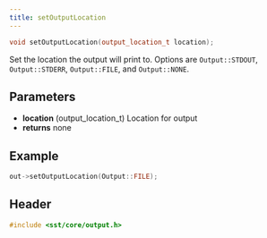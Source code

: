 ```yaml
---
title: setOutputLocation
---
```


```cpp
void setOutputLocation(output_location_t location);
```

Set the location the output will print to. Options are `Output::STDOUT`, `Output::STDERR`, `Output::FILE`, and `Output::NONE`.

## Parameters
* **location** (output_location_t) Location for output
* **returns** none


## Example

```cpp
out->setOutputLocation(Output::FILE);
```

## Header
```cpp
#include <sst/core/output.h>
```
